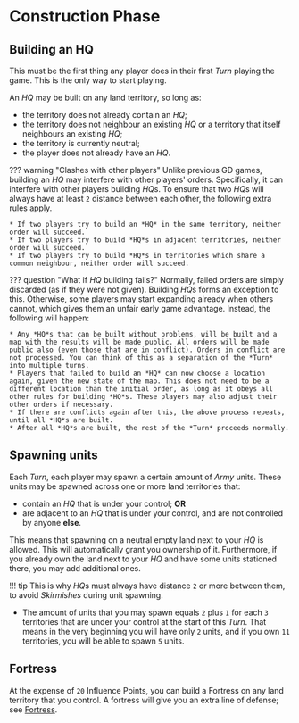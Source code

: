 # Construction Phase

## Building an HQ
This must be the first thing any player does in their first *Turn* playing the game. This is the only way to start playing.

An *HQ* may be built on any land territory, so long as:

* the territory does not already contain an *HQ*;
* the territory does not neighbour an existing *HQ* or a territory that itself neighbours an existing *HQ*;
* the territory is currently neutral;
* the player does not already have an *HQ*.

??? warning "Clashes with other players"
    Unlike previous GD games, building an *HQ* may interfere with other players' orders. Specifically, it can interfere with other players building *HQ*s. To ensure that two *HQ*s will always have at least `2` distance between each other, the following extra rules apply.
    
    * If two players try to build an *HQ* in the same territory, neither order will succeed.
    * If two players try to build *HQ*s in adjacent territories, neither order will succeed.
    * If two players try to build *HQ*s in territories which share a common neighbour, neither order will succeed.

??? question "What if *HQ* building fails?"
    Normally, failed orders are simply discarded (as if they were not given). Building *HQ*s forms an exception to this. Otherwise, some players may start expanding already when others cannot, which gives them an unfair early game advantage. Instead, the following will happen:

    * Any *HQ*s that can be built without problems, will be built and a map with the results will be made public. All orders will be made public also (even those that are in conflict). Orders in conflict are not processed. You can think of this as a separation of the *Turn* into multiple turns.
    * Players that failed to build an *HQ* can now choose a location again, given the new state of the map. This does not need to be a different location than the initial order, as long as it obeys all other rules for building *HQ*s. These players may also adjust their other orders if necessary.
    * If there are conflicts again after this, the above process repeats, until all *HQ*s are built.
    * After all *HQ*s are built, the rest of the *Turn* proceeds normally.

## Spawning units
Each *Turn*, each player may spawn a certain amount of *Army* units. These units may be spawned across one or more land territories that:

* contain an *HQ* that is under your control; **OR**
* are adjacent to an *HQ* that is under your control, and are not controlled by anyone **else**.

This means that spawning on a neutral empty land next to your *HQ* is allowed. This will automatically grant you ownership of it. 
Furthermore, if you already own the land next to your *HQ* and have some units stationed there, you may add additional ones.

!!! tip
    This is why *HQ*s must always have distance `2` or more between them, to avoid *Skirmishes* during unit spawning.

* The amount of units that you may spawn equals `2` plus `1` for each `3` territories that are under your control at the start of this *Turn*. That means in the very beginning you will have only `2` units, and if you own `11` territories, you will be able to spawn `5` units.

## Fortress

At the expense of `20` Influence Points, you can build a Fortress on any land territory that you control.
A fortress will give you an extra line of defense; see [Fortress](/phases/4_movement/#fortress).